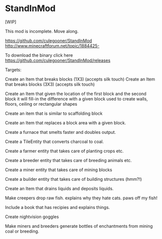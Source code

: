 StandInMod
==========


[WIP]

This mod is incomplete. Move along.


https://github.com/culegooner/StandInMod
http://www.minecraftforum.net/topic/1884425-

To download the binary click here https://github.com/culegooner/StandInMod/releases

Targets:

Create an Item that breaks blocks (1X3) (accepts silk touch)
Create an Item that breaks blocks (3X3) (accepts silk touch)

Create an Item that given the location of the first block and the second block it will fill-in the difference with a given block
used to create walls, floors, ceiling or rectangular shapes

Create an item that is similar to scaffolding block

Create an Item that replaces a block area with a given block.

Create a furnace that smelts faster and doubles output.

Create a TileEntity that converts charcoal to coal.

Create a farmer entity that takes care of planting crops etc.

Create a breeder entity that takes care of breeding animals etc.

Create a miner entity that takes care of mining blocks

Create a builder entity that takes care of building structures (hmm?!)

Create an Item that drains liquids and deposits liquids.

Make creepers drop raw fish. explains why they hate cats. paws off my fish!

Include a book that has recipies and explains things.

Create nightvision goggles

Make miners and breeders generate bottles of enchantments from mining coal or breeding.






